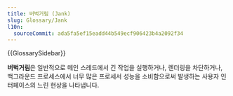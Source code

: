 ```yaml
---
title: 버벅거림 (Jank)
slug: Glossary/Jank
l10n:
  sourceCommit: ada5fa5ef15eadd44b549ecf906423b4a2092f34
---
```


{{GlossarySidebar}}

**버벅거림**은 일반적으로 메인 스레드에서 긴 작업을 실행하거나, 렌더링을 차단하거나, 백그라운드 프로세스에서 너무 많은 프로세서 성능을 소비함으로써 발생하는 사용자 인터페이스의 느린 현상을 나타냅니다.
